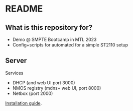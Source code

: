 # README #

## What is this repository for?

* Demo @ SMPTE Bootcamp in MTL 2023
* Config+scripts for automated for a simple ST2110 setup

## Server

Services

* DHCP (and web UI port 3000)
* NMOS registry (mdns+ web UI, port 8000)
* Netbox (port 2000)

[Installation guide](./server/INSTALL.md).
